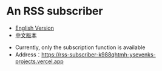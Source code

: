 # An RSS subscriber
- [English Version](README.md)
- [中文版本](README_CN.md)
* Currently, only the subscription function is available
* Address：https://rss-subscriber-k988qhtmh-ysevenks-projects.vercel.app
